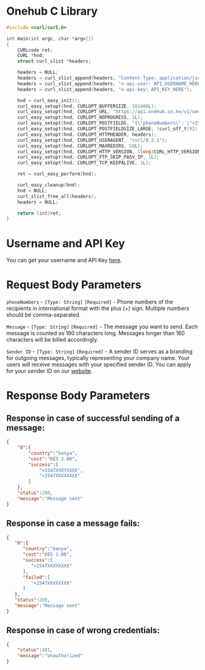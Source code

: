 # Onehub C Library
```c
#include <curl/curl.h>

int main(int argc, char *argv[])
{
    CURLcode ret;
    CURL *hnd;
    struct curl_slist *headers;

    headers = NULL;
    headers = curl_slist_append(headers, "Content-Type: application/json");
    headers = curl_slist_append(headers, "x-api-user: API_USERNAME_HERE");
    headers = curl_slist_append(headers, "x-api-key: API_KEY_HERE");

    hnd = curl_easy_init();
    curl_easy_setopt(hnd, CURLOPT_BUFFERSIZE, 102400L);
    curl_easy_setopt(hnd, CURLOPT_URL, "https://api.onehub.co.ke/v1/sms/send");
    curl_easy_setopt(hnd, CURLOPT_NOPROGRESS, 1L);
    curl_easy_setopt(hnd, CURLOPT_POSTFIELDS, "{\"phoneNumbers\": \"+2547XXXXXXXX,+2547XXXXXXXX\", \"message\": \"Hello Api!\",\"senderId\":\"Onehub\"}");
    curl_easy_setopt(hnd, CURLOPT_POSTFIELDSIZE_LARGE, (curl_off_t)92);
    curl_easy_setopt(hnd, CURLOPT_HTTPHEADER, headers);
    curl_easy_setopt(hnd, CURLOPT_USERAGENT, "curl/8.2.1");
    curl_easy_setopt(hnd, CURLOPT_MAXREDIRS, 50L);
    curl_easy_setopt(hnd, CURLOPT_HTTP_VERSION, (long)CURL_HTTP_VERSION_2TLS);
    curl_easy_setopt(hnd, CURLOPT_FTP_SKIP_PASV_IP, 1L);
    curl_easy_setopt(hnd, CURLOPT_TCP_KEEPALIVE, 1L);

    ret = curl_easy_perform(hnd);

    curl_easy_cleanup(hnd);
    hnd = NULL;
    curl_slist_free_all(headers);
    headers = NULL;

    return (int)ret;
}
```
# Username and API Key
You can get your username and API Key [here](https://dashboard.onehub.co.ke/account/0/user/signup).
# Request Body Parameters
`phoneNumbers` - `[Type: String]` `[Required]` - Phone numbers of the recipients in international format with the plus (+) sign. Multiple numbers should be comma-separated.

`Message` - `[Type: String]` `[Required]` - The message you want to send. Each message is counted as 160 characters long. Messages longer than 160 characters will be billed accordingly.

`Sender ID` - `[Type: String]` `[Required]` - A sender ID serves as a branding for outgoing messages, typically representing your company name. Your users will receive messages with your specified sender ID. You can apply for your sender ID on our [website](https://onehub.co.ke/).
# Response Body Parameters
## Response in case of successful sending of a message:
```json
{
    "0":{
        "country":"kenya",
        "cost":"KES 2.00",
        "success":[
            "+2547XXXYXXXX",
            "+2547XXXXXXXX"
        ]
    },
    "status":200,
    "message":"Message sent"
}
```
## Response in case a message fails:
```json
{
   "0":{
      "country":"kenya",
      "cost":"KES 1.00",
      "success":[
         "+2547XXXYXXXX"
      ],
      "failed":[
         "+2547XXXXXXXX"
      ]
   },
   "status":200,
   "message":"Message sent"
}
```
## Response in case of wrong credentials:
```json
{
    "status":401,
    "message":"Unauthorized"
}
```

